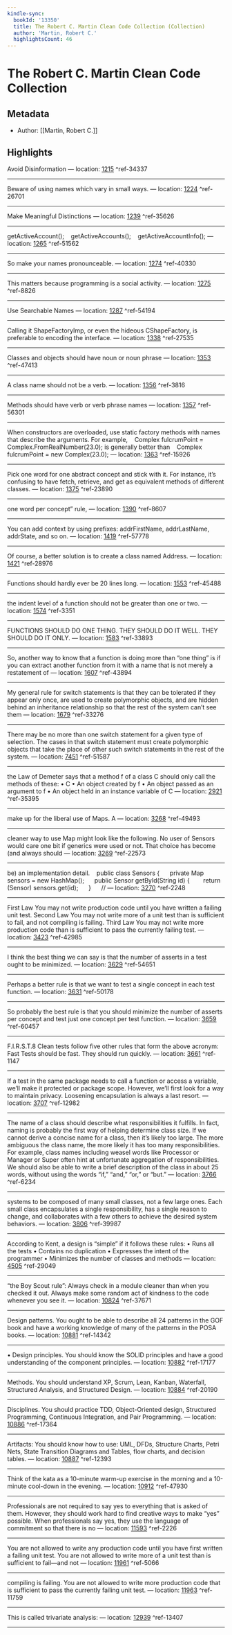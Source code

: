 ```yaml
---
kindle-sync:
  bookId: '13350'
  title: The Robert C. Martin Clean Code Collection (Collection)
  author: 'Martin, Robert C.'
  highlightsCount: 46
---
```

# The Robert C. Martin Clean Code Collection
## Metadata
* Author: [[Martin, Robert C.]]

## Highlights
Avoid Disinformation — location: [1215]() ^ref-34337

---
Beware of using names which vary in small ways. — location: [1224]() ^ref-26701

---
Make Meaningful Distinctions — location: [1239]() ^ref-35626

---
getActiveAccount();    getActiveAccounts();    getActiveAccountInfo(); — location: [1265]() ^ref-51562

---
So make your names pronounceable. — location: [1274]() ^ref-40330

---
This matters because programming is a social activity. — location: [1275]() ^ref-8826

---
Use Searchable Names — location: [1287]() ^ref-54194

---
Calling it ShapeFactoryImp, or even the hideous CShapeFactory, is preferable to encoding the interface. — location: [1338]() ^ref-27535

---
Classes and objects should have noun or noun phrase — location: [1353]() ^ref-47413

---
A class name should not be a verb. — location: [1356]() ^ref-3816

---
Methods should have verb or verb phrase names — location: [1357]() ^ref-56301

---
When constructors are overloaded, use static factory methods with names that describe the arguments. For example,    Complex fulcrumPoint = Complex.FromRealNumber(23.0); is generally better than    Complex fulcrumPoint = new Complex(23.0); — location: [1363]() ^ref-15926

---
Pick one word for one abstract concept and stick with it. For instance, it’s confusing to have fetch, retrieve, and get as equivalent methods of different classes. — location: [1375]() ^ref-23890

---
one word per concept” rule, — location: [1390]() ^ref-8607

---
You can add context by using prefixes: addrFirstName, addrLastName, addrState, and so on. — location: [1419]() ^ref-57778

---
Of course, a better solution is to create a class named Address. — location: [1421]() ^ref-28976

---
Functions should hardly ever be 20 lines long. — location: [1553]() ^ref-45488

---
the indent level of a function should not be greater than one or two. — location: [1574]() ^ref-3351

---
FUNCTIONS SHOULD DO ONE THING. THEY SHOULD DO IT WELL. THEY SHOULD DO IT ONLY. — location: [1583]() ^ref-33893

---
So, another way to know that a function is doing more than “one thing” is if you can extract another function from it with a name that is not merely a restatement of — location: [1607]() ^ref-43894

---
My general rule for switch statements is that they can be tolerated if they appear only once, are used to create polymorphic objects, and are hidden behind an inheritance relationship so that the rest of the system can’t see them — location: [1679]() ^ref-33276

---
There may be no more than one switch statement for a given type of selection. The cases in that switch statement must create polymorphic objects that take the place of other such switch statements in the rest of the system. — location: [7451]() ^ref-51587

---
the Law of Demeter says that a method f of a class C should only call the methods of these: • C • An object created by f • An object passed as an argument to f • An object held in an instance variable of C — location: [2921]() ^ref-35395

---
make up for the liberal use of Maps. A — location: [3268]() ^ref-49493

---
cleaner way to use Map might look like the following. No user of Sensors would care one bit if generics were used or not. That choice has become (and always should — location: [3269]() ^ref-22573

---
be) an implementation detail.    public class Sensors {      private Map sensors = new HashMap();      public Sensor getById(String id) {        return (Sensor) sensors.get(id);      }      // — location: [3270]() ^ref-2248

---
First Law You may not write production code until you have written a failing unit test. Second Law You may not write more of a unit test than is sufficient to fail, and not compiling is failing. Third Law You may not write more production code than is sufficient to pass the currently failing test. — location: [3423]() ^ref-42985

---
I think the best thing we can say is that the number of asserts in a test ought to be minimized. — location: [3629]() ^ref-54651

---
Perhaps a better rule is that we want to test a single concept in each test function. — location: [3631]() ^ref-50178

---
So probably the best rule is that you should minimize the number of asserts per concept and test just one concept per test function. — location: [3659]() ^ref-60457

---
F.I.R.S.T.8 Clean tests follow five other rules that form the above acronym: Fast Tests should be fast. They should run quickly. — location: [3661]() ^ref-1147

---
If a test in the same package needs to call a function or access a variable, we’ll make it protected or package scope. However, we’ll first look for a way to maintain privacy. Loosening encapsulation is always a last resort. — location: [3707]() ^ref-12982

---
The name of a class should describe what responsibilities it fulfills. In fact, naming is probably the first way of helping determine class size. If we cannot derive a concise name for a class, then it’s likely too large. The more ambiguous the class name, the more likely it has too many responsibilities. For example, class names including weasel words like Processor or Manager or Super often hint at unfortunate aggregation of responsibilities. We should also be able to write a brief description of the class in about 25 words, without using the words “if,” “and,” “or,” or “but.” — location: [3766]() ^ref-6234

---
systems to be composed of many small classes, not a few large ones. Each small class encapsulates a single responsibility, has a single reason to change, and collaborates with a few others to achieve the desired system behaviors. — location: [3806]() ^ref-39987

---
According to Kent, a design is “simple” if it follows these rules: • Runs all the tests • Contains no duplication • Expresses the intent of the programmer • Minimizes the number of classes and methods — location: [4505]() ^ref-29049

---
“the Boy Scout rule”: Always check in a module cleaner than when you checked it out. Always make some random act of kindness to the code whenever you see it. — location: [10824]() ^ref-37671

---
Design patterns. You ought to be able to describe all 24 patterns in the GOF book and have a working knowledge of many of the patterns in the POSA books. — location: [10881]() ^ref-14342

---
• Design principles. You should know the SOLID principles and have a good understanding of the component principles. — location: [10882]() ^ref-17177

---
Methods. You should understand XP, Scrum, Lean, Kanban, Waterfall, Structured Analysis, and Structured Design. — location: [10884]() ^ref-20190

---
Disciplines. You should practice TDD, Object-Oriented design, Structured Programming, Continuous Integration, and Pair Programming. — location: [10886]() ^ref-17364

---
Artifacts: You should know how to use: UML, DFDs, Structure Charts, Petri Nets, State Transition Diagrams and Tables, flow charts, and decision tables. — location: [10887]() ^ref-12393

---
Think of the kata as a 10-minute warm-up exercise in the morning and a 10-minute cool-down in the evening. — location: [10912]() ^ref-47930

---
Professionals are not required to say yes to everything that is asked of them. However, they should work hard to find creative ways to make “yes” possible. When professionals say yes, they use the language of commitment so that there is no — location: [11593]() ^ref-2226

---
You are not allowed to write any production code until you have first written a failing unit test. You are not allowed to write more of a unit test than is sufficient to fail—and not — location: [11961]() ^ref-5066

---
compiling is failing. You are not allowed to write more production code that is sufficient to pass the currently failing unit test. — location: [11963]() ^ref-11759

---
This is called trivariate analysis: — location: [12939]() ^ref-13407

---
